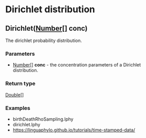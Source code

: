 Dirichlet distribution
======================
Dirichlet([Number[]](../types/Number[].md) **conc**)
----------------------------------------------------

The dirichlet probability distribution.

### Parameters

- [Number[]](../types/Number[].md) **conc** - the concentration parameters of a Dirichlet distribution.

### Return type

[Double[]](../types/Double[].md)


### Examples

- birthDeathRhoSampling.lphy
- dirichlet.lphy
- https://linguaphylo.github.io/tutorials/time-stamped-data/



